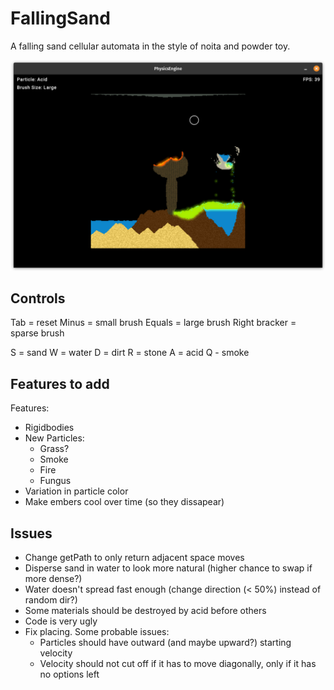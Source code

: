 # FallingSand

A falling sand cellular automata in the style of noita and powder toy.

![Image1](images/Image1.png)

## Controls
Tab = reset
Minus = small brush
Equals = large brush
Right bracker = sparse brush

S = sand
W = water
D = dirt
R = stone
A = acid
Q - smoke

## Features to add
Features:
- Rigidbodies
- New Particles:
    - Grass?
    - Smoke
    - Fire
    - Fungus
- Variation in particle color
- Make embers cool over time (so they dissapear)

## Issues
- Change getPath to only return adjacent space moves
- Disperse sand in water to look more natural (higher chance to swap if more dense?)
- Water doesn't spread fast enough (change direction (< 50%) instead of random dir?)
- Some materials should be destroyed by acid before others
- Code is very ugly
- Fix placing. Some probable issues:
    - Particles should have outward (and maybe upward?) starting velocity
    - Velocity should not cut off if it has to move diagonally, only if it has no options left
